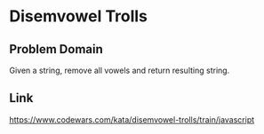 # Disemvowel Trolls

## Problem Domain

Given a string, remove all vowels and return resulting string.

## Link

https://www.codewars.com/kata/disemvowel-trolls/train/javascript
